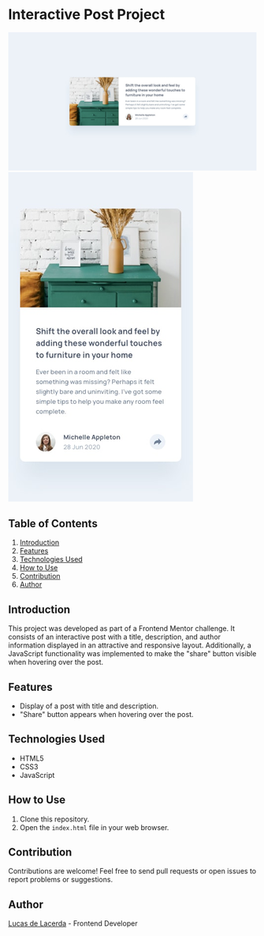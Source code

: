 # Interactive Post Project

![Project Cover](desktop-design.jpg)
![Project Cover](mobile-design.jpg)

## Table of Contents

1. [Introduction](#introduction)
2. [Features](#features)
3. [Technologies Used](#technologies-used)
4. [How to Use](#how-to-use)
5. [Contribution](#contribution)
6. [Author](#author)

## Introduction

This project was developed as part of a Frontend Mentor challenge. It consists of an interactive post with a title, description, and author information displayed in an attractive and responsive layout. Additionally, a JavaScript functionality was implemented to make the "share" button visible when hovering over the post.

## Features

- Display of a post with title and description.
- "Share" button appears when hovering over the post.

## Technologies Used

- HTML5
- CSS3
- JavaScript

## How to Use

1. Clone this repository.
2. Open the `index.html` file in your web browser.

## Contribution

Contributions are welcome! Feel free to send pull requests or open issues to report problems or suggestions.

## Author

[Lucas de Lacerda](https://www.linkedin.com/in/lucas-lacerda-066316186/) - Frontend Developer
